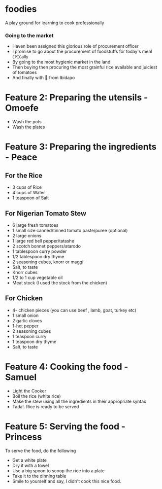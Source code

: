# foodies

A play ground for learning to cook professionally

### Going to the market

- Haven been assigned this glorious role of procurement officer
- I promise to go about the procurement of foodstuffs for today's meal `EPIC`ally
- By going to the most hygienic market in the land
- Then buying then procuring the most grainful rice available and juiciest of tomatoes
- And finally with :sparkling_heart: from Ibidapo

# Feature 2: Preparing the utensils - Omoefe
- Wash the pots
- Wash the plates

# Feature 3: Preparing the ingredients - Peace
## For the Rice
- 3 cups of Rice
- 4 cups of Water
- 1 teaspoon of Salt

## For Nigerian Tomato Stew

- 6 large fresh tomatoes
- 1 small size canned/tinned tomato paste/puree (optional)
- 2 large onions
- 1 large red bell pepper/tatashe
- 2 scotch bonnet peppers/atarodo
- 1 tablespoon curry powder
- 1/2 tablespoon dry thyme
- 2 seasoning cubes, knorr or maggi
- Salt, to taste
- Knorr cubes
- 1/2 to 1 cup vegetable oil
- Meat stock (I used the stock from the chicken)

## For Chicken

- 4- chicken pieces (you can use beef , lamb, goat, turkey etc)
- 1 small onion
- 2 garlic cloves
- 1-hot pepper
- 2 seasoning cubes
- 1 teaspoon curry
- 1 teaspoon dry thyme
- Salt, to taste

# Feature 4: Cooking the food - Samuel
- Light the Cooker
- Boil the rice (white rice)
- Make the stew using all the ingredients in their appropriate syntax
- Tada!. Rice is ready to be served

# Feature 5: Serving the food - Princess

To serve the food, do the following
- Get a white plate
- Dry it with a towel
- Use a big spoon to scoop the rice into a plate
- Take it to the dinning table
- Smile to yourself and say, I didn't cook this nice food.
